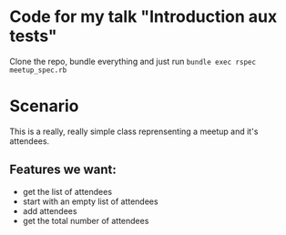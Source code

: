 # Code for my talk "Introduction aux tests"

Clone the repo, bundle everything and just run `bundle exec rspec meetup_spec.rb`

# Scenario
This is a really, really simple class reprensenting a meetup and it's attendees.

## Features we want:
- get the list of attendees
- start with an empty list of attendees
- add attendees
- get the total number of attendees